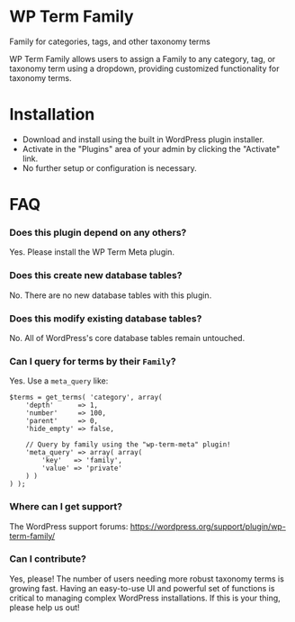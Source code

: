 # WP Term Family

Family for categories, tags, and other taxonomy terms

WP Term Family allows users to assign a Family to any category, tag, or taxonomy term using a dropdown, providing customized functionality for taxonomy terms.

# Installation

* Download and install using the built in WordPress plugin installer.
* Activate in the "Plugins" area of your admin by clicking the "Activate" link.
* No further setup or configuration is necessary.

# FAQ

### Does this plugin depend on any others?

Yes. Please install the WP Term Meta plugin.

### Does this create new database tables?

No. There are no new database tables with this plugin.

### Does this modify existing database tables?

No. All of WordPress's core database tables remain untouched.

### Can I query for terms by their `Family`?

Yes. Use a `meta_query` like:

```
$terms = get_terms( 'category', array(
	'depth'      => 1,
	'number'     => 100,
	'parent'     => 0,
	'hide_empty' => false,

	// Query by family using the "wp-term-meta" plugin!
	'meta_query' => array( array(
		'key'   => 'family',
		'value' => 'private'
	) )
) );
```

### Where can I get support?

The WordPress support forums: https://wordpress.org/support/plugin/wp-term-family/

### Can I contribute?

Yes, please! The number of users needing more robust taxonomy terms is growing fast. Having an easy-to-use UI and powerful set of functions is critical to managing complex WordPress installations. If this is your thing, please help us out!
